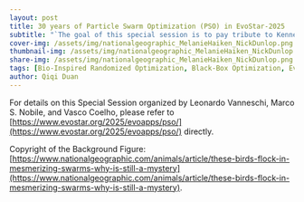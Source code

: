 ```yaml
---
layout: post
title: 30 years of Particle Swarm Optimization (PSO) in EvoStar-2025
subtitle: "`The goal of this special session is to pay tribute to Kennedy, Eberhart and Shi’s algorithm, by bringing together the best researchers working on PSO.`---From https://www.evostar.org/2025/evoapps/pso/"
cover-img: /assets/img/nationalgeographic_MelanieHaiken_NickDunlop.png
thumbnail-img: /assets/img/nationalgeographic_MelanieHaiken_NickDunlop.png
share-img: /assets/img/nationalgeographic_MelanieHaiken_NickDunlop.png
tags: [Bio-Inspired Randomized Optimization, Black-Box Optimization, EvoStar, Global Optimization, PSO, Swarm Intelligence]
author: Qiqi Duan
---
```


For details on this Special Session organized by Leonardo Vanneschi, Marco S. Nobile, and Vasco Coelho,
please refer to [https://www.evostar.org/2025/evoapps/pso/](https://www.evostar.org/2025/evoapps/pso/) directly.



Copyright of the Background Figure: [https://www.nationalgeographic.com/animals/article/these-birds-flock-in-mesmerizing-swarms-why-is-still-a-mystery](https://www.nationalgeographic.com/animals/article/these-birds-flock-in-mesmerizing-swarms-why-is-still-a-mystery).
